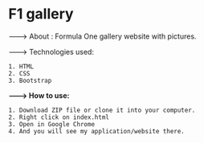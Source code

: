 # F1 gallery

---> About : Formula One gallery website with pictures.

---> Technologies used: 

    1. HTML
    2. CSS
    3. Bootstrap
    
<b>---> How to use:</b> 

    1. Download ZIP file or clone it into your computer.
    2. Right click on index.html 
    3. Open in Google Chrome
    4. And you will see my application/website there.

